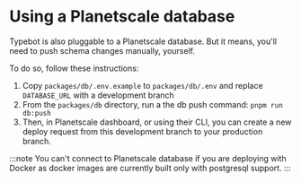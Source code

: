 # Using a Planetscale database

Typebot is also pluggable to a Planetscale database. But it means, you'll need to push schema changes manually, yourself.

To do so, follow these instructions:

1. Copy `packages/db/.env.example` to `packages/db/.env` and replace `DATABASE_URL` with a development branch
2. From the `packages/db` directory, run a the db push command: `pnpm run db:push`
3. Then, in Planetscale dashboard, or using their CLI, you can create a new deploy request from this development branch to your production branch.

:::note
You can't connect to Planetscale database if you are deploying with Docker as docker images are currently built only with postgresql support.
:::
